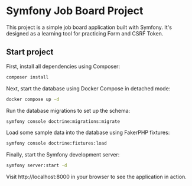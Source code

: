 # Symfony Job Board Project

This project is a simple job board application built with Symfony. It's designed as a learning tool for practicing Form and CSRF Token.

## Start project

First, install all dependencies using Composer:

```bash
composer install
```

Next, start the database using Docker Compose in detached mode:

```bash
docker compose up -d
```

Run the database migrations to set up the schema:

```bash
symfony console doctrine:migrations:migrate
```

Load some sample data into the database using FakerPHP fixtures:

```bash
symfony console doctrine:fixtures:load
```

Finally, start the Symfony development server:

```bash
symfony server:start -d
```

Visit http://localhost:8000 in your browser to see the application in action.

